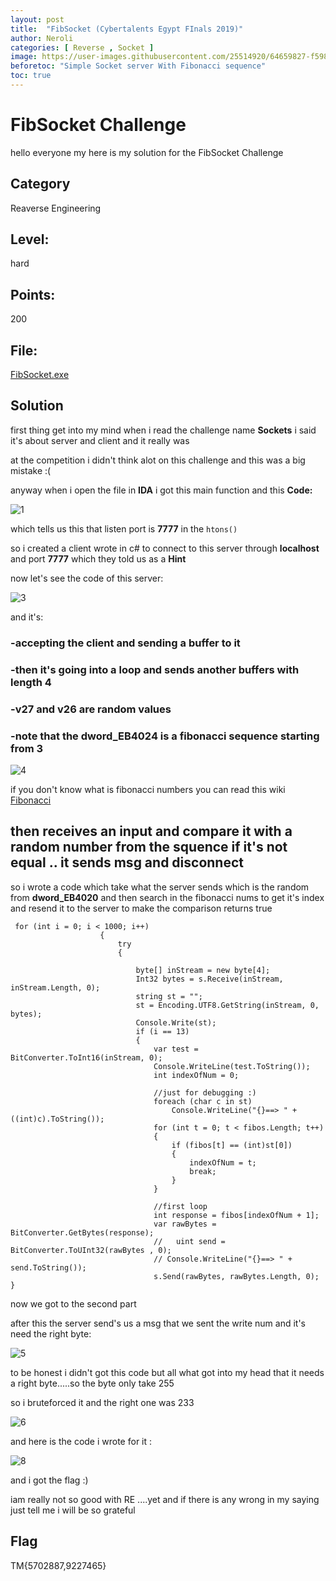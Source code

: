 ```yaml
---
layout: post
title:  "FibSocket (Cybertalents Egypt FInals 2019)"
author: Neroli
categories: [ Reverse , Socket ]
image: https://user-images.githubusercontent.com/25514920/64659827-f5983f80-d43d-11e9-9b66-616f26d9204a.PNG
beforetoc: "Simple Socket server With Fibonacci sequence"
toc: true
---
```


# FibSocket Challenge

hello everyone my here is my solution for the FibSocket Challenge


## Category
Reaverse Engineering
## Level:
hard 
## Points: 
200
## File:
[FibSocket.exe](https://github.com/Neroli-realy/ctf/blob/master/Egypt2019/RE/FibSocket/FibSocket.exe)

## Solution

first thing get into my mind when i read the challenge name **Sockets** i said it's about server and client and it really was

at the competition i didn't think alot on this challenge and this was a big mistake :(

anyway when i open the file in **IDA** i got this main function and this **Code:** 

![1](https://user-images.githubusercontent.com/25514920/64659827-f5983f80-d43d-11e9-9b66-616f26d9204a.PNG)

which tells us this that listen port is **7777** in the ```htons()```

so i created a client wrote in c# to connect to this server through **localhost** and port **7777** which they told us as a **Hint**

now let's see the code of this server:

![3](https://user-images.githubusercontent.com/25514920/64659848-1791c200-d43e-11e9-89bc-897273438f2f.png)


and it's:

### -accepting the client and sending a **buffer** to it 
### -then it's going into a loop and sends another buffers with length 4
### -v27 and v26 are random values 
### -note that the dword_EB4024 is a **fibonacci sequence** starting from 3 
![4](https://user-images.githubusercontent.com/25514920/64659854-20829380-d43e-11e9-90ef-c2fd29382bcf.png)


if you don't know what is fibonacci numbers you can read this wiki [Fibonacci](https://en.wikipedia.org/wiki/Fibonacci_number)
## then receives an input and compare it with a random number from the squence if it's not equal .. it sends msg and disconnect

so i wrote a code which take what the server sends which is the random from **dword_EB4020**
and then search in the fibonacci nums to get it's index and resend it to the server to make the comparison returns true

```
 for (int i = 0; i < 1000; i++)
                    {
                        try
                        {

                            byte[] inStream = new byte[4];
                            Int32 bytes = s.Receive(inStream, inStream.Length, 0);
                            string st = "";
                            st = Encoding.UTF8.GetString(inStream, 0, bytes);
                            Console.Write(st);
                            if (i == 13)
                            {
                                var test = BitConverter.ToInt16(inStream, 0);
                                Console.WriteLine(test.ToString());
                                int indexOfNum = 0;

                                //just for debugging :)
                                foreach (char c in st)
                                    Console.WriteLine("{}==> " + ((int)c).ToString());
                                for (int t = 0; t < fibos.Length; t++)
                                {
                                    if (fibos[t] == (int)st[0])
                                    {
                                        indexOfNum = t;
                                        break;
                                    }
                                }

                                //first loop
                                int response = fibos[indexOfNum + 1];
                                var rawBytes = BitConverter.GetBytes(response);
                                //   uint send =  BitConverter.ToUInt32(rawBytes , 0);
                                // Console.WriteLine("{}==> " + send.ToString());
                                s.Send(rawBytes, rawBytes.Length, 0);
}
```

now we got to the second part

after this the server send's us a msg that we sent the write num and it's need the right byte:

![5](https://user-images.githubusercontent.com/25514920/64659868-309a7300-d43e-11e9-9159-a2f87862a5b8.png)

to be honest i didn't got this code but all what got into my head that it needs a right byte.....so the byte only take 255 

so i bruteforced it and the right one was 233

![6](https://user-images.githubusercontent.com/25514920/64659870-37c18100-d43e-11e9-8bfe-3361e0b0f0bc.png)


and here is the code i wrote for it :

![8](https://user-images.githubusercontent.com/25514920/64659880-4019bc00-d43e-11e9-86d9-7ebfa8e8a5f4.PNG)


and i got the flag :) 

 iam really not so good with RE ....yet and if there is any wrong in my saying just tell me i will be so grateful
 
 ## Flag
   TM{5702887,9227465}
